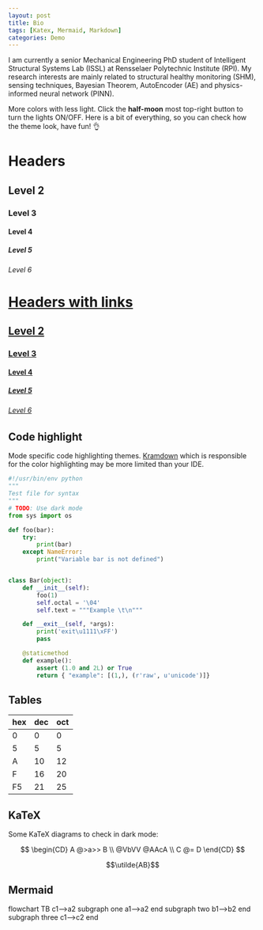 ```yaml
---
layout: post
title: Bio
tags: [Katex, Mermaid, Markdown]
categories: Demo
---
```


<!-- This section contains the basic information of my experience of education and work. You may find my CV [here](https://github.com/fyiming/fyiming001/blob/0232418447e1527c171117415ee58092eb9e94d2/Yiming%20Fan_Resume_2020.pdf). -->

I am currently a senior Mechanical Engineering PhD student of Intelligent Structural Systems Lab (ISSL) at Rensselaer Polytechnic Institute (RPI). My research interests are mainly related to structural healthy monitoring (SHM), sensing techniques, Bayesian Theorem, AutoEncoder (AE) and physics-informed neural network (PINN).
<!-- signal-based state estimation on Structural Healthy Monitoring (SHM). -->
More colors with less light. Click the **half-moon** most top-right button to turn the lights ON/OFF.
Here is a bit of everything, so you can check how the theme look, have fun! 👌


# Headers
## Level 2
### Level 3
#### Level 4
##### Level 5
###### Level 6

# [Headers with links](http://localhost)
## [Level 2](http://localhost)
### [Level 3](http://localhost)
#### [Level 4](http://localhost)
##### [Level 5](http://localhost)
###### [Level 6](http://localhost)

## Code highlight
Mode specific code highlighting themes. [Kramdown](https://kramdown.gettalong.org/) which is responsible for the color highlighting may be more limited than your IDE.

```python
#!/usr/bin/env python
"""
Test file for syntax
"""
# TODO: Use dark mode
from sys import os

def foo(bar):
    try:
        print(bar)
    except NameError:
        print("Variable bar is not defined")


class Bar(object):
    def __init__(self):
        foo(1)
        self.octal = '\04'
        self.text = """Example \t\n"""

    def __exit__(self, *args):
        print('exit\u1111\xFF')
        pass

    @staticmethod
    def example():
        assert (1.0 and 2L) or True
        return { "example": [(1,), (r'raw', u'unicode')]}
```

## Tables

| hex | dec | oct |
| -   | -   | -   |
| 0   | 0   | 0   |
| 5   | 5   | 5   |
| A   | 10  | 12  |
| F   | 16  | 20  |
| F5  | 21  | 25  |

## KaTeX

Some KaTeX diagrams to check in dark mode:

$$
\begin{CD}
A @>a>> B \\
@VbVV @AAcA \\
C @= D
\end{CD}
$$

$$\utilde{AB}$$

## Mermaid

<div class="mermaid">
flowchart TB
    c1-->a2
    subgraph one
    a1-->a2
    end
    subgraph two
    b1-->b2
    end
    subgraph three
    c1-->c2
    end
</div>
